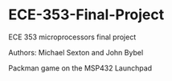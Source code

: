 # ECE-353-Final-Project
ECE 353 microprocessors final project

Authors: Michael Sexton and John Bybel

Packman game on the MSP432 Launchpad 
